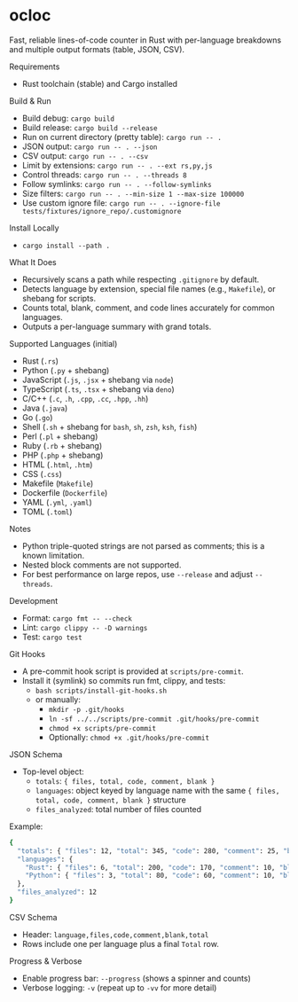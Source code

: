 # ocloc

Fast, reliable lines-of-code counter in Rust with per-language breakdowns and multiple output formats (table, JSON, CSV).

Requirements

- Rust toolchain (stable) and Cargo installed

Build & Run

- Build debug: `cargo build`
- Build release: `cargo build --release`
- Run on current directory (pretty table): `cargo run -- .`
- JSON output: `cargo run -- . --json`
- CSV output: `cargo run -- . --csv`
- Limit by extensions: `cargo run -- . --ext rs,py,js`
- Control threads: `cargo run -- . --threads 8`
- Follow symlinks: `cargo run -- . --follow-symlinks`
- Size filters: `cargo run -- . --min-size 1 --max-size 100000`
- Use custom ignore file: `cargo run -- . --ignore-file tests/fixtures/ignore_repo/.customignore`

Install Locally

- `cargo install --path .`

What It Does

- Recursively scans a path while respecting `.gitignore` by default.
- Detects language by extension, special file names (e.g., `Makefile`), or shebang for scripts.
- Counts total, blank, comment, and code lines accurately for common languages.
- Outputs a per-language summary with grand totals.

Supported Languages (initial)

- Rust (`.rs`)
- Python (`.py` + shebang)
- JavaScript (`.js`, `.jsx` + shebang via `node`)
- TypeScript (`.ts`, `.tsx` + shebang via `deno`)
- C/C++ (`.c`, `.h`, `.cpp`, `.cc`, `.hpp`, `.hh`)
- Java (`.java`)
- Go (`.go`)
- Shell (`.sh` + shebang for `bash`, `sh`, `zsh`, `ksh`, `fish`)
- Perl (`.pl` + shebang)
- Ruby (`.rb` + shebang)
- PHP (`.php` + shebang)
- HTML (`.html`, `.htm`)
- CSS (`.css`)
- Makefile (`Makefile`)
- Dockerfile (`Dockerfile`)
- YAML (`.yml`, `.yaml`)
- TOML (`.toml`)

Notes

- Python triple-quoted strings are not parsed as comments; this is a known limitation.
- Nested block comments are not supported.
- For best performance on large repos, use `--release` and adjust `--threads`.

Development

- Format: `cargo fmt -- --check`
- Lint: `cargo clippy -- -D warnings`
- Test: `cargo test`

Git Hooks

- A pre-commit hook script is provided at `scripts/pre-commit`.
- Install it (symlink) so commits run fmt, clippy, and tests:
  - `bash scripts/install-git-hooks.sh`
  - or manually:
    - `mkdir -p .git/hooks`
    - `ln -sf ../../scripts/pre-commit .git/hooks/pre-commit`
    - `chmod +x scripts/pre-commit`
    - Optionally: `chmod +x .git/hooks/pre-commit`

JSON Schema

- Top-level object:
  - `totals`: `{ files, total, code, comment, blank }`
  - `languages`: object keyed by language name with the same `{ files, total, code, comment, blank }` structure
  - `files_analyzed`: total number of files counted

Example:

```bash
{
  "totals": { "files": 12, "total": 345, "code": 280, "comment": 25, "blank": 40 },
  "languages": {
    "Rust": { "files": 6, "total": 200, "code": 170, "comment": 10, "blank": 20 },
    "Python": { "files": 3, "total": 80, "code": 60, "comment": 10, "blank": 10 }
  },
  "files_analyzed": 12
}
```

CSV Schema

- Header: `language,files,code,comment,blank,total`
- Rows include one per language plus a final `Total` row.

Progress & Verbose

- Enable progress bar: `--progress` (shows a spinner and counts)
- Verbose logging: `-v` (repeat up to `-vv` for more detail)

